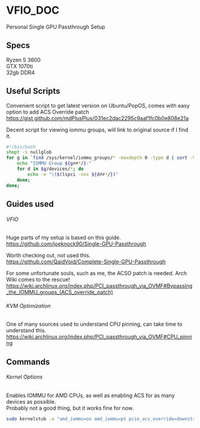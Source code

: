 # VFIO_DOC
Personal Single GPU Passthrough Setup

## Specs  
Ryzen 5 3600  
GTX 1070ti  
32gb DDR4  

## Useful Scripts
Convenient script to get latest version on Ubuntu/PopOS, comes with easy option to add ACS Override patch  
https://gist.github.com/mdPlusPlus/031ec2dac2295c9aaf1fc0b0e808e21a

Decent script for viewing iommu groups, will link to original source if I find it.
```bash
#!/bin/bash
shopt -s nullglob
for g in `find /sys/kernel/iommu_groups/* -maxdepth 0 -type d | sort -V`; do
    echo "IOMMU Group ${g##*/}:"
    for d in $g/devices/*; do
        echo -e "\t$(lspci -nns ${d##*/})"
    done;
done;
```
## Guides used
###### VFIO
Huge parts of my setup is based on this guide.  
https://github.com/joeknock90/Single-GPU-Passthrough  

Worth checking out, not used this.  
https://github.com/QaidVoid/Complete-Single-GPU-Passthrough  

For some unfortunate souls, such as me, the ACSO patch is needed. Arch Wiki comes to the rescue!  
https://wiki.archlinux.org/index.php/PCI_passthrough_via_OVMF#Bypassing_the_IOMMU_groups_(ACS_override_patch)

###### KVM Optimization
One of many sources used to understand CPU pinning, can take time to understand this.  
https://wiki.archlinux.org/index.php/PCI_passthrough_via_OVMF#CPU_pinning

## Commands
###### Kernel Options
Enables IOMMU for AMD CPUs, as well as enabling ACS for as many devices as possible.  
Probably not a good thing, but it works fine for now.
```bash
sudo kernelstub -a "amd_iommu=on amd_iommu=pt pcie_acs_override=downstream,multifunction"
```

